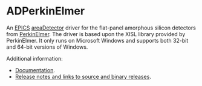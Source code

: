 ADPerkinElmer
=============
An 
[EPICS](http://www.aps.anl.gov/epics/) 
[areaDetector](http://cars.uchicago.edu/software/epics/areaDetector.html) 
driver for the flat-panel amorphous silicon detectors from 
<a href="http://optoelectronics.perkinelmer.com/catalog/Category.aspx?CategoryName=X-Ray+Cameras">PerkinElmer</a>.
The driver is based upon the XISL library provided by PerkinElmer. 
It only runs on Microsoft Windows and supports both 32-bit and 64-bit versions of Windows.

Additional information:
* [Documentation](http://cars.uchicago.edu/software/epics/PerkinElmerDoc.html).
* [Release notes and links to source and binary releases](RELEASE.md).

